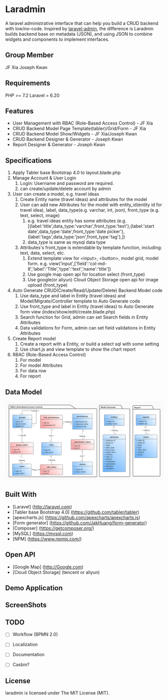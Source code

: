 # Laradmin

A laravel administrative interface that can help you build a CRUD backend with low/no-code. Inspired by [laravel-admin](https://laravel-admin.org/docs/en/), the difference is Laradmin builds backend base on metadata (JSON), and using JSON to combine widgets and components to implement interfaces.

## Group Member
JF Xia
Joseph Kwan

## Requirements
PHP >= 7.2
Laravel = 6.20

## Features
- User Management with RBAC (Role-Based Access Control) - JF Xia
- CRUD Backend Model Page Template(tabler)/Grid/Form - JF Xia
- CRUD Backend Model Show/Widgets - JF Xia/Joseph Kwan
- CRUD Backend Designer & Generator - Joseph Kwan
- Report Designer & Generator - Joseph Kwan

## Specifications
1. Apply Tabler base Bootstrap 4.0 to layout.blade.php
2. Manage Account & User Login
   1. Login: Username and password are required.
   2. can create/update/delete account by admin
3. User can create a model, e.g. travel ideas
   1. Create Entity name (travel ideas) and attributes for the model
   2. User can add new Attributes for the model with entity_id(entity id for travel idea), label, data_type(e.g. varchar, int, json), front_type (e.g. text, select, image)
      1. e.g. travel ideas entity has some attributes (e.g. [{label:'title',data_type:'varchar',front_type:'text'},{label:'start date',data_type:'date',front_type:'date picker'},{label:'tags',data_type:'json',front_type:'tag'},])
      2. data_type is same as mysql data type
   3. Attributes's front_type is extendable by template function, including: text, data, select, etc.
      1. Extend template view for \<input\>, \<button\>, model grid, model form. 
        e.g. view('input',['field':'col-md-8','label':'Title','type':'text','name':'title'])
      2. Use google map open api for location select (front_type)
      3. Use google(or aliyun) Cloud Object Storage open api for image upload (front_type)
4. Auto Generate CRUD(Create/Read/Update/Delete) Backend Model code
   1. Use data_type and label in Entity (travel ideas) and Model/Migrate/Controller template to Auto Generate code
   2. Use front_type and label in Entity (travel ideas) to Auto Generate form view (index/show/edit/create.blade.php)
   3. Search function for Grid, admin can set Search fields in Entity Attributes
   4. Data validations for Form, admin can set field validations in Entity Attributes
5. Create Report model 
   1. Create a report with a Entity, or build a select sql with some setting 
   2. Use chart.js and view template to show the chart report
6. RBAC (Role-Based Access Control)
   1. For model
   2. For model Attributes
   3. For data row
   4. For report

## Data Model

![Data Model](LarAdminDataModel.jpg)

## Built With
- [Laravel] (http://laravel.com)
- [Tabler base Bootstrap 4.0] (https://github.com/tabler/tabler)
- [apexcharts.js] (https://github.com/apexcharts/apexcharts.js)
- [Form generator] (https://github.com/JakHuang/form-generator)
- [Composer] (https://getcomposer.org/)
- [MySQL] (https://mysql.com)
- [NPM] (https://www.npmjs.com/)

## Open API
- [Google Map] (http://Google.com)
- [Cloud Object Storage] (tencent or aliyun)

## Demo Application

## ScreenShots

## TODO
- [ ] Workflow (BPMN 2.0) 
- [ ] Localization 
- [ ] Documentation 
- [ ] Casbin?


## License
laradmin is licensed under The MIT License (MIT).
